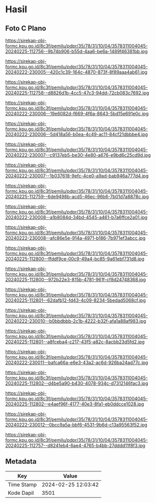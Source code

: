 # Hasil

## Foto C Plano

https://sirekap-obj-formc.kpu.go.id/8c3f/pemilu/pdpr/35/78/31/10/04/3578311004045-20240225-112756--9b74b906-b55d-4aa6-be6a-1489f46381bb.jpg

https://sirekap-obj-formc.kpu.go.id/8c3f/pemilu/pdpr/35/78/31/10/04/3578311004045-20240222-230005--420c1c39-164c-4870-873f-8f89aaa4ab61.jpg

https://sirekap-obj-formc.kpu.go.id/8c3f/pemilu/pdpr/35/78/31/10/04/3578311004045-20240225-112758--d8826d1b-4cc5-47c3-94dd-72cb083c7692.jpg

https://sirekap-obj-formc.kpu.go.id/8c3f/pemilu/pdpr/35/78/31/10/04/3578311004045-20240222-230006--19e6082d-f669-4f6a-8643-5bd15e691e0c.jpg

https://sirekap-obj-formc.kpu.go.id/8c3f/pemilu/pdpr/35/78/31/10/04/3578311004045-20240222-230006--5d418a56-b0ea-4c49-ac11-84cf21dbbbe4.jpg

https://sirekap-obj-formc.kpu.go.id/8c3f/pemilu/pdpr/35/78/31/10/04/3578311004045-20240222-230007--c9137eb5-be30-4e80-a676-e9bd6c25cd9d.jpg

https://sirekap-obj-formc.kpu.go.id/8c3f/pemilu/pdpr/35/78/31/10/04/3578311004045-20240222-230007--1b037618-9efc-4ce0-a9ad-bab946a777d4.jpg

https://sirekap-obj-formc.kpu.go.id/8c3f/pemilu/pdpr/35/78/31/10/04/3578311004045-20240225-112759--6de9498b-acd5-46ec-96b6-7b01d7a8878c.jpg

https://sirekap-obj-formc.kpu.go.id/8c3f/pemilu/pdpr/35/78/31/10/04/3578311004045-20240222-230008--a1b8084d-34bd-4545-a461-b7a6ffce2a01.jpg

https://sirekap-obj-formc.kpu.go.id/8c3f/pemilu/pdpr/35/78/31/10/04/3578311004045-20240222-230008--afc86e5e-914a-4971-b186-7b971ef3abcc.jpg

https://sirekap-obj-formc.kpu.go.id/8c3f/pemilu/pdpr/35/78/31/10/04/3578311004045-20240225-112800--ffddf9ce-00c9-49a4-bc85-9a61ebf731d8.jpg

https://sirekap-obj-formc.kpu.go.id/8c3f/pemilu/pdpr/35/78/31/10/04/3578311004045-20240225-112800--972b22e3-815b-4781-961f-cf8d24748368.jpg

https://sirekap-obj-formc.kpu.go.id/8c3f/pemilu/pdpr/35/78/31/10/04/3578311004045-20240225-112801--62dafb12-fd43-4c09-8234-5bedad5068cf.jpg

https://sirekap-obj-formc.kpu.go.id/8c3f/pemilu/pdpr/35/78/31/10/04/3578311004045-20240222-230010--b0bbdbbb-2c1b-4222-b32f-afa1a88af983.jpg

https://sirekap-obj-formc.kpu.go.id/8c3f/pemilu/pdpr/35/78/31/10/04/3578311004045-20240225-112801--a8fceba4-c217-43f5-a82c-8acbb23d5fd2.jpg

https://sirekap-obj-formc.kpu.go.id/8c3f/pemilu/pdpr/35/78/31/10/04/3578311004045-20240222-230011--bafca66a-e6e3-43a2-ac6d-926ba24ad77c.jpg

https://sirekap-obj-formc.kpu.go.id/8c3f/pemilu/pdpr/35/78/31/10/04/3578311004045-20240225-112802--d4be5a90-b430-4078-934c-d7312146fac3.jpg

https://sirekap-obj-formc.kpu.go.id/8c3f/pemilu/pdpr/35/78/31/10/04/3578311004045-20240225-112802--e4aef96f-4177-40e3-8fa1-eb0ddcce1028.jpg

https://sirekap-obj-formc.kpu.go.id/8c3f/pemilu/pdpr/35/78/31/10/04/3578311004045-20240222-230012--0bcc9a5a-bbf6-4531-9b6d-c13a95563f52.jpg

https://sirekap-obj-formc.kpu.go.id/8c3f/pemilu/pdpr/35/78/31/10/04/3578311004045-20240225-112757--d8241eb4-6ae4-4765-b4bb-27dddd11f8f3.jpg


## Metadata

| Key        | Value               |
| ---------- | ------------------- |
| Time Stamp | 2024-02-25 12:03:42 |
| Kode Dapil | 3501                |



